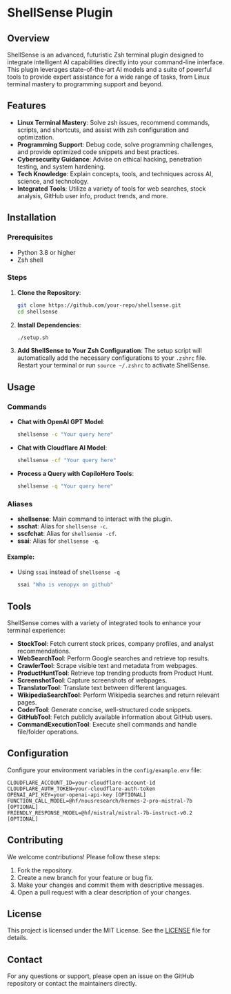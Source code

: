 # ShellSense Plugin

## Overview

ShellSense is an advanced, futuristic Zsh terminal plugin designed to integrate intelligent AI capabilities directly into your command-line interface. This plugin leverages state-of-the-art AI models and a suite of powerful tools to provide expert assistance for a wide range of tasks, from Linux terminal mastery to programming support and beyond.

## Features

- **Linux Terminal Mastery**: Solve zsh issues, recommend commands, scripts, and shortcuts, and assist with zsh configuration and optimization.
- **Programming Support**: Debug code, solve programming challenges, and provide optimized code snippets and best practices.
- **Cybersecurity Guidance**: Advise on ethical hacking, penetration testing, and system hardening.
- **Tech Knowledge**: Explain concepts, tools, and techniques across AI, science, and technology.
- **Integrated Tools**: Utilize a variety of tools for web searches, stock analysis, GitHub user info, product trends, and more.

## Installation

### Prerequisites

- Python 3.8 or higher
- Zsh shell

### Steps

1. **Clone the Repository**:
   ```bash
   git clone https://github.com/your-repo/shellsense.git
   cd shellsense
   ```

2. **Install Dependencies**:
   ```bash
   ./setup.sh
   ```

3. **Add ShellSense to Your Zsh Configuration**:
   The setup script will automatically add the necessary configurations to your `.zshrc` file. Restart your terminal or run `source ~/.zshrc` to activate ShellSense.

## Usage

### Commands

- **Chat with OpenAI GPT Model**:
  ```bash
  shellsense -c "Your query here"
  ```

- **Chat with Cloudflare AI Model**:
  ```bash
  shellsense -cf "Your query here"
  ```

- **Process a Query with CopiloHero Tools**:
  ```bash
  shellsense -q "Your query here"
  ```

### Aliases

- **shellsense**: Main command to interact with the plugin.
- **sschat**: Alias for `shellsense -c`.
- **sscfchat**: Alias for `shellsense -cf`.
- **ssai**: Alias for `shellsense -q`.

#### Example:
- Using `ssai` instead of `shellsense -q`
  ```sh
  ssai "Who is venopyx on github"
  ```

## Tools

ShellSense comes with a variety of integrated tools to enhance your terminal experience:

- **StockTool**: Fetch current stock prices, company profiles, and analyst recommendations.
- **WebSearchTool**: Perform Google searches and retrieve top results.
- **CrawlerTool**: Scrape visible text and metadata from webpages.
- **ProductHuntTool**: Retrieve top trending products from Product Hunt.
- **ScreenshotTool**: Capture screenshots of webpages.
- **TranslatorTool**: Translate text between different languages.
- **WikipediaSearchTool**: Perform Wikipedia searches and return relevant pages.
- **CoderTool**: Generate concise, well-structured code snippets.
- **GitHubTool**: Fetch publicly available information about GitHub users.
- **CommandExecutionTool**: Execute shell commands and handle file/folder operations.

## Configuration

Configure your environment variables in the `config/example.env` file:

```env
CLOUDFLARE_ACCOUNT_ID=your-cloudflare-account-id
CLOUDFLARE_AUTH_TOKEN=your-cloudflare-auth-token
OPENAI_API_KEY=your-openai-api-key [OPTIONAL]
FUNCTION_CALL_MODEL=@hf/nousresearch/hermes-2-pro-mistral-7b [OPTIONAL]
FRIENDLY_RESPONSE_MODEL=@hf/mistral/mistral-7b-instruct-v0.2 [OPTIONAL]
```

## Contributing

We welcome contributions! Please follow these steps:

1. Fork the repository.
2. Create a new branch for your feature or bug fix.
3. Make your changes and commit them with descriptive messages.
4. Open a pull request with a clear description of your changes.

## License

This project is licensed under the MIT License. See the [LICENSE](LICENSE) file for details.

## Contact

For any questions or support, please open an issue on the GitHub repository or contact the maintainers directly.
